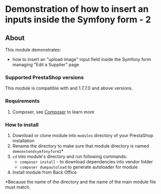 # Demonstration of how to insert an inputs inside the Symfony form - 2

## About

This module demonstrates:
 * how to insert an "upload image" input field inside the Symfony form managing "Edit a Supplier" page

 ### Supported PrestaShop versions

 This module is compatible with and 1.7.7.0 and above versions.
 
 ### Requirements
 
  1. Composer, see [Composer](https://getcomposer.org/) to learn more
 
 ### How to install
 
  1. Download or clone module into `modules` directory of your PrestaShop installation
  2. Rename the directory to make sure that module directory is named `demoextendsymfonyform2`*
  3. `cd` into module's directory and run following commands:
      - `composer install` - to download dependencies into vendor folder
      - `composer dumpautoload` to generate autoloader for module
  4. Install module from Back Office
 
 *Because the name of the directory and the name of the main module file must match.
 

